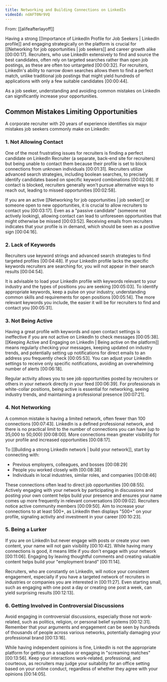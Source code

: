 ```yaml
---
title: Networking and Building Connections on LinkedIn
videoId: ndAFT0Nr9VQ
---
```


From: [[alifeafterlayoff]] <br/> 

Having a strong [[Importance of LinkedIn Profile for Job Seekers | LinkedIn profile]] and engaging strategically on the platform is crucial for [[Networking for job opportunities | job seekers]] and career growth alike <a class="yt-timestamp" data-t="00:00:17">[00:00:17]</a>. Recruiters, who use LinkedIn extensively to find and source the best candidates, often rely on targeted searches rather than open job postings, as these are often too untargeted <a class="yt-timestamp" data-t="00:00:32">[00:00:32]</a>. For recruiters, LinkedIn's ability to narrow down searches allows them to find a perfect match, unlike traditional job postings that might yield hundreds of applications with only a few suitable candidates <a class="yt-timestamp" data-t="00:00:44">[00:00:44]</a>.

As a job seeker, understanding and avoiding common mistakes on LinkedIn can significantly increase your opportunities.

## Common Mistakes Limiting Opportunities

A corporate recruiter with 20 years of experience identifies six major mistakes job seekers commonly make on LinkedIn:

### 1. Not Allowing Contact

One of the most frustrating issues for recruiters is finding a perfect candidate on LinkedIn Recruiter (a separate, back-end site for recruiters) but being unable to contact them because their profile is set to block connections from unknown individuals <a class="yt-timestamp" data-t="00:01:31">[00:01:31]</a>. Recruiters utilize advanced search strategies, including boolean searches, to precisely identify candidates based on specific keyword combinations <a class="yt-timestamp" data-t="00:02:08">[00:02:08]</a>. If contact is blocked, recruiters generally won't pursue alternative ways to reach out, leading to missed opportunities <a class="yt-timestamp" data-t="00:02:58">[00:02:58]</a>.

If you are an active [[Networking for job opportunities | job seeker]] or someone open to new opportunities, it is crucial to allow recruiters to contact you <a class="yt-timestamp" data-t="00:03:17">[00:03:17]</a>. Even as a "passive candidate" (someone not actively looking), allowing contact can lead to unforeseen opportunities that might otherwise be missed <a class="yt-timestamp" data-t="00:03:52">[00:03:52]</a>. Receiving emails from recruiters indicates that your profile is in demand, which should be seen as a positive sign <a class="yt-timestamp" data-t="00:04:16">[00:04:16]</a>.

### 2. Lack of Keywords

Recruiters use keyword strings and advanced search strategies to find targeted profiles <a class="yt-timestamp" data-t="00:04:48">[00:04:48]</a>. If your LinkedIn profile lacks the specific keywords recruiters are searching for, you will not appear in their search results <a class="yt-timestamp" data-t="00:04:54">[00:04:54]</a>.

It is advisable to load your LinkedIn profile with keywords relevant to your industry and the types of positions you are seeking <a class="yt-timestamp" data-t="00:05:03">[00:05:03]</a>. To identify appropriate keywords, keep a pulse on your industry, understanding common skills and requirements for open positions <a class="yt-timestamp" data-t="00:05:14">[00:05:14]</a>. The more relevant keywords you include, the easier it will be for recruiters to find and contact you <a class="yt-timestamp" data-t="00:05:31">[00:05:31]</a>.

### 3. Not Being Active

Having a great profile with keywords and open contact settings is ineffective if you are not active on LinkedIn to check messages <a class="yt-timestamp" data-t="00:05:38">[00:05:38]</a>. [[Keeping Active and Engaging on LinkedIn | Being active on the platform]] means regularly checking your messages, keeping updated on industry trends, and potentially setting up notifications for direct emails to an address you frequently check <a class="yt-timestamp" data-t="00:05:53">[00:05:53]</a>. You can adjust your LinkedIn settings to receive only specific notifications, avoiding an overwhelming number of alerts <a class="yt-timestamp" data-t="00:06:18">[00:06:18]</a>.

Regular activity allows you to see job opportunities posted by recruiters or others in your network directly in your feed <a class="yt-timestamp" data-t="00:06:39">[00:06:39]</a>. For professionals in white-collar positions, being active is essential for networking, seeing industry trends, and maintaining a professional presence <a class="yt-timestamp" data-t="00:07:21">[00:07:21]</a>.

### 4. Not Networking

A common mistake is having a limited network, often fewer than 100 connections <a class="yt-timestamp" data-t="00:07:43">[00:07:43]</a>. LinkedIn is a defined professional network, and there is no practical limit to the number of connections you can have (up to 35,000 to 50,000) <a class="yt-timestamp" data-t="00:08:00">[00:08:00]</a>. More connections mean greater visibility for your profile and increased opportunities <a class="yt-timestamp" data-t="00:08:17">[00:08:17]</a>.

To [[Building a strong LinkedIn network | build your network]], start by connecting with:
*   Previous employers, colleagues, and bosses <a class="yt-timestamp" data-t="00:08:29">[00:08:29]</a>
*   People you worked closely with <a class="yt-timestamp" data-t="00:08:38">[00:08:38]</a>
*   Individuals in local industries, similar roles, and companies <a class="yt-timestamp" data-t="00:08:46">[00:08:46]</a>

These connections often lead to direct job opportunities <a class="yt-timestamp" data-t="00:08:55">[00:08:55]</a>. Actively engaging with your network by participating in discussions and posting your own content helps build your presence and ensures your name comes up more frequently in relevant conversations <a class="yt-timestamp" data-t="00:09:02">[00:09:02]</a>. Recruiters notice active community members <a class="yt-timestamp" data-t="00:09:50">[00:09:50]</a>. Aim to increase your connections to at least 500+, as LinkedIn then displays "500+" on your profile, signaling activity and investment in your career <a class="yt-timestamp" data-t="00:10:23">[00:10:23]</a>.

### 5. Being a Lurker

If you are on LinkedIn but never engage with posts or create your own content, your name will not gain visibility <a class="yt-timestamp" data-t="00:10:42">[00:10:42]</a>. While having many connections is good, it means little if you don't engage with your network <a class="yt-timestamp" data-t="00:11:06">[00:11:06]</a>. Engaging by leaving thoughtful comments and creating valuable content helps build your "employment brand" <a class="yt-timestamp" data-t="00:11:14">[00:11:14]</a>.

Recruiters, who are constantly on LinkedIn, will notice your consistent engagement, especially if you have a targeted network of recruiters in industries or companies you are interested in <a class="yt-timestamp" data-t="00:11:27">[00:11:27]</a>. Even starting small, such as engaging with one post a day or creating one post a week, can yield surprising results <a class="yt-timestamp" data-t="00:12:13">[00:12:13]</a>.

### 6. Getting Involved in Controversial Discussions

Avoid engaging in controversial discussions, especially those not work-related, such as politics, religion, or personal belief systems <a class="yt-timestamp" data-t="00:12:31">[00:12:31]</a>. Remember that your arguments and engagement can be seen by hundreds of thousands of people across various networks, potentially damaging your professional brand <a class="yt-timestamp" data-t="00:13:16">[00:13:16]</a>.

While having independent opinions is fine, LinkedIn is not the appropriate platform for getting on a soapbox or engaging in "screaming matches" <a class="yt-timestamp" data-t="00:13:56">[00:13:56]</a>. Keep your interactions work-related, professional, and courteous, as recruiters may judge your suitability for an office setting based on your online conduct, regardless of whether they agree with your opinions <a class="yt-timestamp" data-t="00:14:05">[00:14:05]</a>.